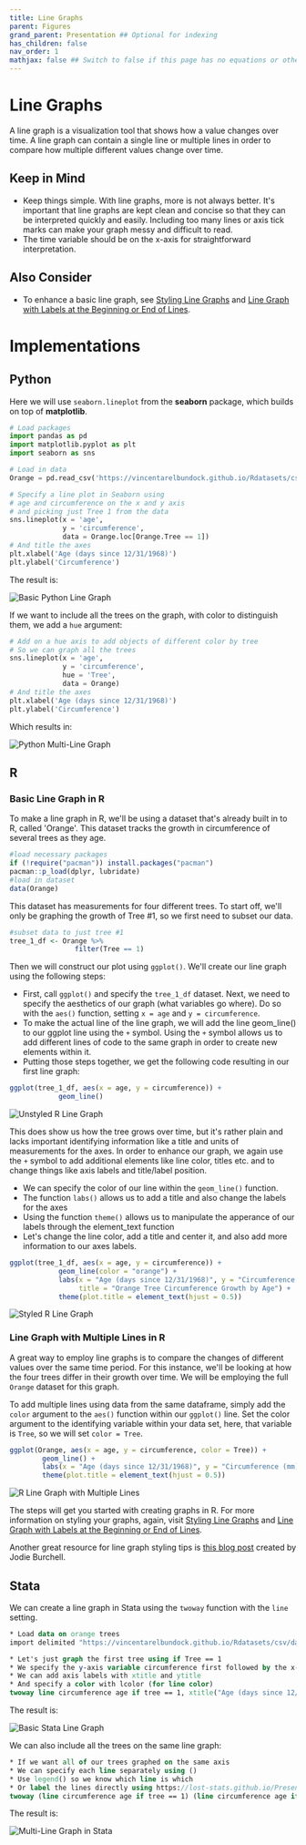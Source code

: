 ```yaml
---
title: Line Graphs
parent: Figures
grand_parent: Presentation ## Optional for indexing
has_children: false
nav_order: 1
mathjax: false ## Switch to false if this page has no equations or other math rendering.
---
```


# Line Graphs

A line graph is a visualization tool that shows how a value changes over time. A line graph can contain a single line or multiple lines in order to compare how multiple different values change over time.

## Keep in Mind

- Keep things simple. With line graphs, more is not always better. It's important that line graphs are kept clean and concise so that they can be interpreted quickly and easily. Including too many lines or axis tick marks can make your graph messy and difficult to read. 
- The time variable should be on the x-axis for straightforward interpretation.

## Also Consider

- To enhance a basic line graph, see [Styling Line Graphs](https://lost-stats.github.io/Presentation/Figures/styling_line_graphs.html) and [Line Graph with Labels at the Beginning or End of Lines](https://lost-stats.github.io/Presentation/Figures/line_graph_with_labels_at_the_beginning_or_end.html).


# Implementations


## Python

Here we will use `seaborn.lineplot` from the **seaborn** package, which builds on top of **matplotlib**.

```python
# Load packages
import pandas as pd
import matplotlib.pyplot as plt
import seaborn as sns

# Load in data
Orange = pd.read_csv('https://vincentarelbundock.github.io/Rdatasets/csv/datasets/Orange.csv')

# Specify a line plot in Seaborn using
# age and circumference on the x and y axis
# and picking just Tree 1 from the data
sns.lineplot(x = 'age',
             y = 'circumference',
             data = Orange.loc[Orange.Tree == 1])
# And title the axes
plt.xlabel('Age (days since 12/31/1968)')
plt.ylabel('Circumference')
```

The result is:

![Basic Python Line Graph](Images/Line_Graphs/line_graph_basic_python.png)

If we want to include all the trees on the graph, with color to distinguish them, we add a `hue` argument:

```python
# Add on a hue axis to add objects of different color by tree
# So we can graph all the trees
sns.lineplot(x = 'age',
             y = 'circumference',
             hue = 'Tree',
             data = Orange)
# And title the axes
plt.xlabel('Age (days since 12/31/1968)')
plt.ylabel('Circumference')
```

Which results in:

![Python Multi-Line Graph](Images/Line_Graphs/line_graph_multi_python.png)

## R

### Basic Line Graph in R

To make a line graph in R, we'll be using a dataset that's already built in to R, called 'Orange'. This dataset tracks the growth in circumference of several trees as they age.

```R
#load necessary packages
if (!require("pacman")) install.packages("pacman")
pacman::p_load(dplyr, lubridate)
#load in dataset
data(Orange)
```

This dataset has measurements for four different trees. To start off, we'll only be graphing the growth of Tree #1, so we first need to subset our data. 

```R
#subset data to just tree #1
tree_1_df <- Orange %>%
                filter(Tree == 1)
```

Then we will construct our plot using `ggplot()`. We'll create our line graph using the following steps:

 - First, call `ggplot()` and specify the `tree_1_df` dataset. Next, we need to specify the aesthetics of our graph (what variables go where). Do so with the `aes()` function, setting `x = age` and `y = circumference`.
 - To make the actual line of the line graph, we will add the line geom_line() to our ggplot line using the `+` symbol. Using the `+` symbol allows us to add different lines of code to the same graph in order to create new elements within it.
 - Putting those steps together, we get the following code resulting in our first line graph:

```R
ggplot(tree_1_df, aes(x = age, y = circumference)) +
            geom_line()
```

![Unstyled R Line Graph](Images/Line_Graphs/line_graph_basic_R.png)

This does show us how the tree grows over time, but it's rather plain and lacks important identifying information like a title and units of measurements for the axes. In order to enhance our graph, we again use the `+` symbol to add additional elements like line color, titles etc. and to change things like axis labels and title/label position. 

- We can specify the color of our line within the `geom_line()` function.
- The function `labs()` allows us to add a title and also change the labels for the axes
- Using the function `theme()` allows us to manipulate the apperance of our labels through the element_text function
- Let's change the line color, add a title and center it, and also add more information to our axes labels.

```R
ggplot(tree_1_df, aes(x = age, y = circumference)) +
            geom_line(color = "orange") +
            labs(x = "Age (days since 12/31/1968)", y = "Circumference (mm)", 
                 title = "Orange Tree Circumference Growth by Age") +
            theme(plot.title = element_text(hjust = 0.5))
```
![Styled R Line Graph](Images/Line_Graphs/line_graph_styled_R.png)


### Line Graph with Multiple Lines in R

A great way to employ line graphs is to compare the changes of different values over the same time period. For this instance, we'll be looking at how the four trees differ in their growth over time. We will be employing the full `Orange` dataset for this graph.

To add multiple lines using data from the same dataframe, simply add the `color` argument to the `aes()` function within our `ggplot()` line. Set the color argument to the identifying variable within your data set, here, that variable is `Tree`, so we will set `color = Tree`.

```R
ggplot(Orange, aes(x = age, y = circumference, color = Tree)) +
        geom_line() + 
        labs(x = "Age (days since 12/31/1968)", y = "Circumference (mm)", title = "Orange Tree Circumference Growth by Age") +
        theme(plot.title = element_text(hjust = 0.5))
```
![R Line Graph with Multiple Lines](Images/Line_Graphs/line_graph_multi_R.png)

The steps will get you started with creating graphs in R. For more information on styling your graphs, again, visit [Styling Line Graphs](https://lost-stats.github.io/Presentation/Figures/styling_line_graphs.html) and [Line Graph with Labels at the Beginning or End of Lines](https://lost-stats.github.io/Presentation/Figures/line_graph_with_labels_at_the_beginning_or_end.html).

Another great resource for line graph styling tips is [this blog post](http://t-redactyl.io/blog/2015/12/creating-plots-in-r-using-ggplot2-part-1-line-plots.html) created by Jodie Burchell. 

## Stata

We can create a line graph in Stata using the `twoway` function with the `line` setting.

```stata
* Load data on orange trees
import delimited "https://vincentarelbundock.github.io/Rdatasets/csv/datasets/Orange.csv", clear

* Let's just graph the first tree using if Tree == 1
* We specify the y-axis variable circumference first followed by the x-axis variable age
* We can add axis labels with xtitle and ytitle
* And specify a color with lcolor (for line color)
twoway line circumference age if tree == 1, xtitle("Age (days since 12/31/1968)") ytitle("Circumference") lcolor(red)
```

The result is:

![Basic Stata Line Graph](Images/Line_Graphs/line_graph_basic_stata.png)

We can also include all the trees on the same line graph:

```stata
* If we want all of our trees graphed on the same axis
* We can specify each line separately using ()
* Use legend() so we know which line is which
* Or label the lines directly using https://lost-stats.github.io/Presentation/Figures/line_graph_with_labels_at_the_beginning_or_end.html
twoway (line circumference age if tree == 1) (line circumference age if tree == 2) (line circumference age if tree == 3) (line circumference age if tree == 4) (line circumference age if tree == 5), xtitle("Age (days since 12/31/1968)") ytitle("Circumference") legend(lab(1 "Tree 1") lab(2 "Tree 2") lab(3 "Tree 3") lab(4 "Tree 4") lab(5 "Tree 5"))
```

The result is:

![Multi-Line Graph in Stata](Images/Line_Graphs/line_graph_multi_stata.png)

